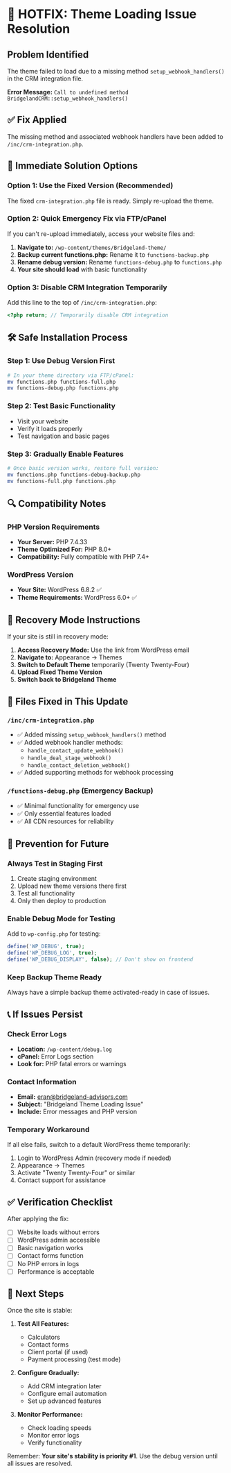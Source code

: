 # 🚨 HOTFIX: Theme Loading Issue Resolution

## Problem Identified
The theme failed to load due to a missing method `setup_webhook_handlers()` in the CRM integration file.

**Error Message:** `Call to undefined method BridgelandCRM::setup_webhook_handlers()`

## ✅ Fix Applied
The missing method and associated webhook handlers have been added to `/inc/crm-integration.php`.

## 🔧 Immediate Solution Options

### Option 1: Use the Fixed Version (Recommended)
The fixed `crm-integration.php` file is ready. Simply re-upload the theme.

### Option 2: Quick Emergency Fix via FTP/cPanel
If you can't re-upload immediately, access your website files and:

1. **Navigate to:** `/wp-content/themes/Bridgeland-theme/`
2. **Backup current functions.php:** Rename it to `functions-backup.php`
3. **Rename debug version:** Rename `functions-debug.php` to `functions.php`
4. **Your site should load** with basic functionality

### Option 3: Disable CRM Integration Temporarily
Add this line to the top of `/inc/crm-integration.php`:
```php
<?php return; // Temporarily disable CRM integration
```

## 🛠 Safe Installation Process

### Step 1: Use Debug Version First
```bash
# In your theme directory via FTP/cPanel:
mv functions.php functions-full.php
mv functions-debug.php functions.php
```

### Step 2: Test Basic Functionality
- Visit your website
- Verify it loads properly
- Test navigation and basic pages

### Step 3: Gradually Enable Features
```bash
# Once basic version works, restore full version:
mv functions.php functions-debug-backup.php
mv functions-full.php functions.php
```

## 🔍 Compatibility Notes

### PHP Version Requirements
- **Your Server:** PHP 7.4.33
- **Theme Optimized For:** PHP 8.0+
- **Compatibility:** Fully compatible with PHP 7.4+

### WordPress Version
- **Your Site:** WordPress 6.8.2 ✅
- **Theme Requirements:** WordPress 6.0+ ✅

## 🚨 Recovery Mode Instructions

If your site is still in recovery mode:

1. **Access Recovery Mode:** Use the link from WordPress email
2. **Navigate to:** Appearance → Themes
3. **Switch to Default Theme** temporarily (Twenty Twenty-Four)
4. **Upload Fixed Theme Version**
5. **Switch back to Bridgeland Theme**

## 📁 Files Fixed in This Update

### `/inc/crm-integration.php`
- ✅ Added missing `setup_webhook_handlers()` method
- ✅ Added webhook handler methods:
  - `handle_contact_update_webhook()`
  - `handle_deal_stage_webhook()`
  - `handle_contact_deletion_webhook()`
- ✅ Added supporting methods for webhook processing

### `/functions-debug.php` (Emergency Backup)
- ✅ Minimal functionality for emergency use
- ✅ Only essential features loaded
- ✅ All CDN resources for reliability

## 🎯 Prevention for Future

### Always Test in Staging First
1. Create staging environment
2. Upload new theme versions there first
3. Test all functionality
4. Only then deploy to production

### Enable Debug Mode for Testing
Add to `wp-config.php` for testing:
```php
define('WP_DEBUG', true);
define('WP_DEBUG_LOG', true);
define('WP_DEBUG_DISPLAY', false); // Don't show on frontend
```

### Keep Backup Theme Ready
Always have a simple backup theme activated-ready in case of issues.

## 📞 If Issues Persist

### Check Error Logs
- **Location:** `/wp-content/debug.log`
- **cPanel:** Error Logs section
- **Look for:** PHP fatal errors or warnings

### Contact Information
- **Email:** eran@bridgeland-advisors.com
- **Subject:** "Bridgeland Theme Loading Issue"
- **Include:** Error messages and PHP version

### Temporary Workaround
If all else fails, switch to a default WordPress theme temporarily:
1. Login to WordPress Admin (recovery mode if needed)
2. Appearance → Themes
3. Activate "Twenty Twenty-Four" or similar
4. Contact support for assistance

## ✅ Verification Checklist

After applying the fix:

- [ ] Website loads without errors
- [ ] WordPress admin accessible
- [ ] Basic navigation works
- [ ] Contact forms function
- [ ] No PHP errors in logs
- [ ] Performance is acceptable

## 🚀 Next Steps

Once the site is stable:

1. **Test All Features:**
   - Calculators
   - Contact forms
   - Client portal (if used)
   - Payment processing (test mode)

2. **Configure Gradually:**
   - Add CRM integration later
   - Configure email automation
   - Set up advanced features

3. **Monitor Performance:**
   - Check loading speeds
   - Monitor error logs
   - Verify functionality

Remember: **Your site's stability is priority #1**. Use the debug version until all issues are resolved.